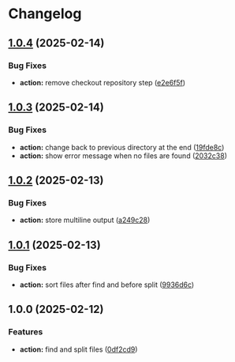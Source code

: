 # Changelog

## [1.0.4](https://github.com/remarkablemark/find-and-split/compare/v1.0.3...v1.0.4) (2025-02-14)


### Bug Fixes

* **action:** remove checkout repository step ([e2e6f5f](https://github.com/remarkablemark/find-and-split/commit/e2e6f5fb044c1860678d12430efdc2099e117f1d))

## [1.0.3](https://github.com/remarkablemark/find-and-split/compare/v1.0.2...v1.0.3) (2025-02-14)


### Bug Fixes

* **action:** change back to previous directory at the end ([19fde8c](https://github.com/remarkablemark/find-and-split/commit/19fde8c69c45a7f0c3fb6390d6ac04d3b81a7729))
* **action:** show error message when no files are found ([2032c38](https://github.com/remarkablemark/find-and-split/commit/2032c38ade6ba98c0518de578fda35e76b711772))

## [1.0.2](https://github.com/remarkablemark/find-and-split/compare/v1.0.1...v1.0.2) (2025-02-13)


### Bug Fixes

* **action:** store multiline output ([a249c28](https://github.com/remarkablemark/find-and-split/commit/a249c28d12f27a66d18948ea8643307bfdf74735))

## [1.0.1](https://github.com/remarkablemark/find-and-split/compare/v1.0.0...v1.0.1) (2025-02-13)


### Bug Fixes

* **action:** sort files after find and before split ([9936d6c](https://github.com/remarkablemark/find-and-split/commit/9936d6cb7fd09e90898b9487281b8505539bf24b))

## 1.0.0 (2025-02-12)


### Features

* **action:** find and split files ([0df2cd9](https://github.com/remarkablemark/find-and-split/commit/0df2cd91b882445819925f8d38f4bdc462decabc))
